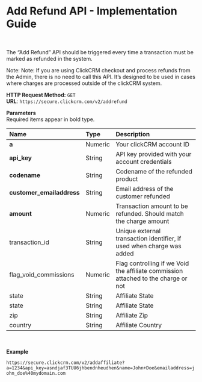 <h1>Add Refund API - Implementation Guide</h1><br>
<p>The “Add Refund” API should be triggered every time a transaction must be marked as refunded in the system.</p>
<p>Note: Note: If you are using ClickCRM checkout and process refunds from the Admin, there is no need to call this API. It’s designed to be used in cases where charges are processed outside of the clickCRM system.</p>
<p><strong>HTTP Request Method:</strong> <code>GET</code><br>
<strong>URL</strong>: <code>https://secure.clickcrm.com/v2/addrefund</code><br></p>
<p><strong>Parameters</strong><br>
Required items appear in bold type.</p>
<table>
<thead>
<tr>
<th align="left">Name</th>
<th align="left">Type</th>
<th align="left">Description</th>
</tr>
</thead>
<tbody>
<tr>
<td align="left"><strong>a<strong></td>
<td align="left">Numeric</td>
<td align="left">Your clickCRM account ID</td>
</tr>
<tr>
<td align="left"><strong>api_key</strong></td>
<td align="left">String</td>
<td align="left">API key provided with your account credentials</td>
</tr>
<tr>
<td align="left"><strong>codename</strong></td>
<td align="left">String</td>
<td align="left">Codename of the refunded product</td>
</tr>
<tr>
<td align="left"><strong>customer_emailaddress</strong></td>
<td align="left">String</td>
<td align="left">Email address of the customer refunded</td>
</tr>
<tr>
<td align="left"><strong>amount</strong></td>
<td align="left">Numeric</td>
<td align="left">Transaction amount to be refunded. Should match the charge amount</td>
</tr>
<tr>
<td align="left">transaction_id</td>
<td align="left">String</td>
<td align="left">Unique external transaction identifier, if used when charge was added</td>
</tr>
<tr>
<td align="left">flag_void_commissions</td>
<td align="left">Numeric</td>
<td align="left">Flag controlling if we Void the affiliate commission attached to the charge or not</td>
</tr>
<tr>
<td align="left">state</td>
<td align="left">String</td>
<td align="left">Affiliate State</td>
</tr>
<tr>
<td align="left">state</td>
<td align="left">String</td>
<td align="left">Affiliate State</td>
</tr>
<tr>
<td align="left">zip</td>
<td align="left">String</td>
<td align="left">Affiliate Zip</td>
</tr>
<tr>
<td align="left">country</td>
<td align="left">String</td>
<td align="left">Affiliate Country</td>
</tr>
</tbody>
</table>
<br>
<p><strong>Example</strong></p>
<p><code>https://secure.clickcrm.com/v2/addaffiliate?a=1234&api_key=asndjaf3TUU6jhbendnheudhen&name=John+Doe&emailaddress=john_doe%40mydomain.com</code><br>
